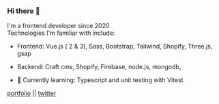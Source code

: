 ### Hi there 👋
I'm a frontend developer since 2020<br>
Technologies I'm familiar with include: 
- Frontend: Vue.js ( 2 & 3), Sass, Bootstrap, Tailwind, Shopify, Three.js, gsap
- Backend: Craft cms, Shopify, Firebase, node.js, mongodb,

- 🔭 Currently learning: Typescript and unit testing with Vitest

[portfolio](https://momodonzo.dev) || [twitter](https://twitter.com/hamedonzo)


<!--
**demahom18/demahom18** is a ✨ _special_ ✨ repository because its `README.md` (this file) appears on your GitHub profile.

Here are some ideas to get you started:

- 🌱 I’m currently learning ...
- 👯 I’m looking to collaborate on ...
- 🤔 I’m looking for help with ...
- 💬 Ask me about ...
- 📫 How to reach me: ...
- 😄 Pronouns: ...
- ⚡ Fun fact: ...
-->
